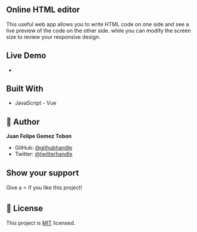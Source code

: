 ## Online HTML editor

This useful web app allows you to write HTML code on one side and see a live preview of the code on the other side. while you can modify the screen size to review your responsive design.

## Live Demo

- 

## Built With

- JavaScript - Vue

## 👤 **Author**

**Juan Felipe Gomez Tobon**

- GitHub: [@githubhandle](https://github.com/Felipeg005/)
- Twitter: [@twitterhandle](https://twitter.com/JuanFGT05)

## Show your support

Give a ⭐️ if you like this project!

## 📝 License

This project is [MIT](./MIT.md) licensed.
